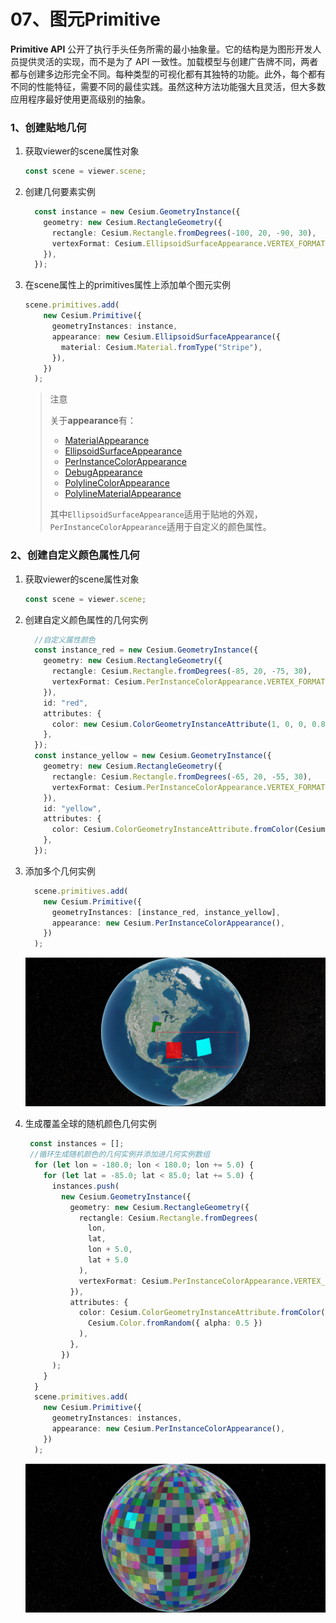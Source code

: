 # 07、图元Primitive

**Primitive API** 公开了执行手头任务所需的最小抽象量。它的结构是为图形开发人员提供灵活的实现，而不是为了 API 一致性。加载模型与创建广告牌不同，两者都与创建多边形完全不同。每种类型的可视化都有其独特的功能。此外，每个都有不同的性能特征，需要不同的最佳实践。虽然这种方法功能强大且灵活，但大多数应用程序最好使用更高级别的抽象。

### 1、创建贴地几何

1. 获取viewer的scene属性对象

   ```typescript
   const scene = viewer.scene;
   ```

2. 创建几何要素实例

   ```typescript
     const instance = new Cesium.GeometryInstance({
       geometry: new Cesium.RectangleGeometry({
         rectangle: Cesium.Rectangle.fromDegrees(-100, 20, -90, 30),
         vertexFormat: Cesium.EllipsoidSurfaceAppearance.VERTEX_FORMAT,
       }),
     });
   ```

3. 在scene属性上的primitives属性上添加单个图元实例

   ```typescript
   scene.primitives.add(
       new Cesium.Primitive({
         geometryInstances: instance,
         appearance: new Cesium.EllipsoidSurfaceAppearance({
           material: Cesium.Material.fromType("Stripe"),
         }),
       })
     );
   ```

   > 注意
   >
   > 关于**appearance**有：
   >
   > - [MaterialAppearance](https://cesium.com/learn/cesiumjs/ref-doc/MaterialAppearance.html)
   > - [EllipsoidSurfaceAppearance](https://cesium.com/learn/cesiumjs/ref-doc/EllipsoidSurfaceAppearance.html)
   > - [PerInstanceColorAppearance](https://cesium.com/learn/cesiumjs/ref-doc/PerInstanceColorAppearance.html)
   > - [DebugAppearance](https://cesium.com/learn/cesiumjs/ref-doc/DebugAppearance.html)
   > - [PolylineColorAppearance](https://cesium.com/learn/cesiumjs/ref-doc/PolylineColorAppearance.html)
   > - [PolylineMaterialAppearance](https://cesium.com/learn/cesiumjs/ref-doc/PolylineMaterialAppearance.html)
   >
   > 其中`EllipsoidSurfaceAppearance`适用于贴地的外观，`PerInstanceColorAppearance`适用于自定义的颜色属性。

### 2、创建自定义颜色属性几何

1. 获取viewer的scene属性对象

   ```typescript
   const scene = viewer.scene;
   ```

2. 创建自定义颜色属性的几何实例

   ```typescript
     //自定义属性颜色
     const instance_red = new Cesium.GeometryInstance({
       geometry: new Cesium.RectangleGeometry({
         rectangle: Cesium.Rectangle.fromDegrees(-85, 20, -75, 30),
         vertexFormat: Cesium.PerInstanceColorAppearance.VERTEX_FORMAT,
       }),
       id: "red",
       attributes: {
         color: new Cesium.ColorGeometryInstanceAttribute(1, 0, 0, 0.8),
       },
     });
     const instance_yellow = new Cesium.GeometryInstance({
       geometry: new Cesium.RectangleGeometry({
         rectangle: Cesium.Rectangle.fromDegrees(-65, 20, -55, 30),
         vertexFormat: Cesium.PerInstanceColorAppearance.VERTEX_FORMAT,
       }),
       id: "yellow",
       attributes: {
         color: Cesium.ColorGeometryInstanceAttribute.fromColor(Cesium.Color.AQUA),
       },
     });
   ```

3. 添加多个几何实例

   ```typescript
     scene.primitives.add(
       new Cesium.Primitive({
         geometryInstances: [instance_red, instance_yellow],
         appearance: new Cesium.PerInstanceColorAppearance(),
       })
     );
   ```

   ![](././img/image-20230711162731367.png)

4. 生成覆盖全球的随机颜色几何实例

   ```typescript
    const instances = [];
   	//循环生成随机颜色的几何实例并添加进几何实例数组
     for (let lon = -180.0; lon < 180.0; lon += 5.0) {
       for (let lat = -85.0; lat < 85.0; lat += 5.0) {
         instances.push(
           new Cesium.GeometryInstance({
             geometry: new Cesium.RectangleGeometry({
               rectangle: Cesium.Rectangle.fromDegrees(
                 lon,
                 lat,
                 lon + 5.0,
                 lat + 5.0
               ),
               vertexFormat: Cesium.PerInstanceColorAppearance.VERTEX_FORMAT,
             }),
             attributes: {
               color: Cesium.ColorGeometryInstanceAttribute.fromColor(
                 Cesium.Color.fromRandom({ alpha: 0.5 })
               ),
             },
           })
         );
       }
     }
     scene.primitives.add(
       new Cesium.Primitive({
         geometryInstances: instances,
         appearance: new Cesium.PerInstanceColorAppearance(),
       })
     );
   ```

   ![](././img/image-20230711162904427.png)

